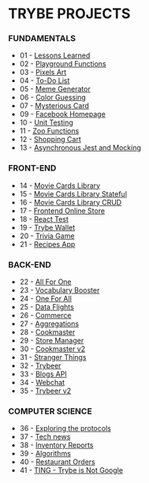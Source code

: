 # TRYBE PROJECTS

### FUNDAMENTALS
- 01 - [Lessons Learned]()
- 02 - [Playground Functions]()
- 03 - [Pixels Art]()
- 04 - [To-Do List]()
- 05 - [Meme Generator]()
- 06 - [Color Guessing]()
- 07 - [Mysterious Card]()
- 09 - [Facebook Homepage]()
- 10 - [Unit Testing]()
- 11 - [Zoo Functions]()
- 12 - [Shopping Cart]()
- 13 - [Asynchronous Jest and Mocking]()

### FRONT-END
- 14 - [Movie Cards Library]()
- 15 - [Movie Cards Library Stateful]()
- 16 - [Movie Cards Library CRUD]()
- 17 - [Frontend Online Store]()
- 18 - [React Test]()
- 19 - [Trybe Wallet]()
- 20 - [Trivia Game]()
- 21 - [Recipes App]()

### BACK-END
- 22 - [All For One]()
- 23 - [Vocabulary Booster]()
- 24 - [One For All]()
- 25 - [Data Flights]()
- 26 - [Commerce]()
- 27 - [Aggregations]()
- 28 - [Cookmaster]()
- 29 - [Store Manager]()
- 30 - [Cookmaster v2]()
- 31 - [Stranger Things]()
- 32 - [Trybeer]()
- 33 - [Blogs API]()
- 34 - [Webchat]()
- 35 - [Trybeer v2]()

### COMPUTER SCIENCE
- 36 - [Exploring the protocols]()
- 37 - [Tech news]()
- 38 - [Inventory Reports]()
- 39 - [Algorithms]()
- 40 - [Restaurant Orders]()
- 41 - [TING - Trybe is Not Google]()
